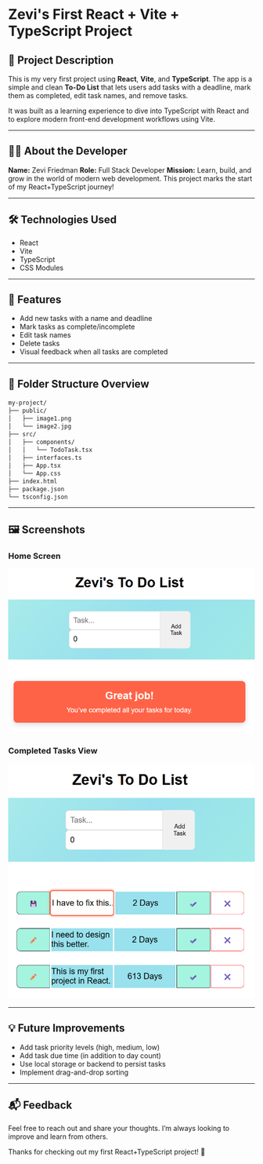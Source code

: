 # Zevi's First React + Vite + TypeScript Project

## 📌 Project Description

This is my very first project using **React**, **Vite**, and **TypeScript**. The app is a simple and clean **To-Do List** that lets users add tasks with a deadline, mark them as completed, edit task names, and remove tasks.

It was built as a learning experience to dive into TypeScript with React and to explore modern front-end development workflows using Vite.

---

## 👨‍💻 About the Developer

**Name:** Zevi Friedman
**Role:** Full Stack Developer
**Mission:** Learn, build, and grow in the world of modern web development. This project marks the start of my React+TypeScript journey!

---

## 🛠️ Technologies Used

* React
* Vite
* TypeScript
* CSS Modules

---

## 🚀 Features

* Add new tasks with a name and deadline
* Mark tasks as complete/incomplete
* Edit task names
* Delete tasks
* Visual feedback when all tasks are completed

---

## 📂 Folder Structure Overview

```
my-project/
├── public/
│   ├── image1.png
│   └── image2.jpg
├── src/
│   ├── components/
│   │   └── TodoTask.tsx
│   ├── interfaces.ts
│   ├── App.tsx
│   └── App.css
├── index.html
├── package.json
└── tsconfig.json
```

---

## 🖼️ Screenshots

### Home Screen

![Home Screen](./public/img-for-readmi1.png)

### Completed Tasks View

![Completed View](./public/img-for-readmi2.png)

---

## 💡 Future Improvements

* Add task priority levels (high, medium, low)
* Add task due time (in addition to day count)
* Use local storage or backend to persist tasks
* Implement drag-and-drop sorting

---

## 📬 Feedback

Feel free to reach out and share your thoughts. I’m always looking to improve and learn from others.

Thanks for checking out my first React+TypeScript project! 🙌
